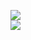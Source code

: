 [![](https://img.shields.io/badge/Made%20With-Github%20Spray-lightgrey.svg?style=for-the-badge&logo=github)](https://github.com/Annihil/github-spray#26775)  
[![](https://i.imgur.com/2DrTn0Z.gif)](https://github.com/Annihil/github-spray)